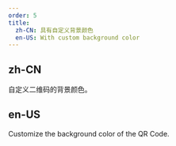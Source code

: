 ```yaml
---
order: 5
title:
  zh-CN: 具有自定义背景颜色
  en-US: With custom background color
---
```


## zh-CN

自定义二维码的背景颜色。

## en-US

Customize the background color of the QR Code.

